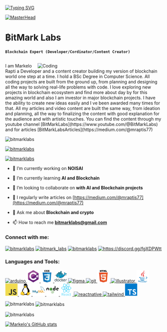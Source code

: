 [![Typing SVG](https://readme-typing-svg.demolab.com/?lines=Front_End_and_Back_End_Developer,Blockchain_Developer,and_passionate_for_cybersecurity_and_AI)](https://git.io/typing-svg)



[![MasterHead](https://3.bp.blogspot.com/-IQUQ_T_ZJ5s/WpP5i6dTRoI/AAAAAAAAADc/pOmz7CDfIrkCNv62cy6JDuSH7j-DGYN8QCLcBGAs/s1600/what-is-the-blockchain.jpg)](https://bitmarklabs.com)


# ฿itMark Labs

**`Blockchain Expert (Developer/Cordinator/Content Creator) `**
##
<img align="right" alt="Coding" width="400" src="https://cdn.dribbble.com/users/1162077/screenshots/3848914/programmer.gif">
I am Markelo Rapti a Developer and a content creator building my version of blockchain world one step at a time. I hold a BSc Degree in Computer Science. All coding projects are built from the ground up, from planning and designing all the way to solving real-life problems with code. I love exploring new projects in blockchain ecosystem and find more about day by for this amazing world and also I am investor in major blockchain projects. I have the ability to create new ideas easily and I ve been awarded many times for that. All my articles and video content are built the same way, from ideation and planning, all the way to finalizing the content with good explanation for the audience and with artistic touches. You can find the content through my youtube channel [BitMarkLabs](https://www.youtube.com/@BitMarkLabs) and for articles [BitMarkLabsArticles](https://medium.com/@mraptis77)



<p align="left"> <img src="https://komarev.com/ghpvc/?username=bitmarklabs&label=Profile%20views&color=0e75b6&style=flat" alt="bitmarklabs" /> </p>

<p align="left"> <a href="https://github.com/ryo-ma/github-profile-trophy"><img src="https://github-profile-trophy.vercel.app/?username=bitmarklabs" alt="bitmarklabs" /></a> </p>

<p align="left"> <a href="https://twitter.com/bitmarklabs" target="blank"><img src="https://img.shields.io/twitter/follow/bitmarklabs?logo=twitter&style=for-the-badge" alt="bitmarklabs" /></a> </p>

- 🔭 I’m currently working on **NOISAI**

- 🌱 I’m currently learning **AI and Blockchain**

- 👯 I’m looking to collaborate on **with AI and Blockchain projects**

- 📝 I regularly write articles on [https://medium.com/@mraptis77](https://medium.com/@mraptis77)

- 💬 Ask me about **Blockchain and crypto**

- 📫 How to reach me **bitmarklabs@gmail.com**

<h3 align="left">Connect with me:</h3>
<p align="left">
<a href="https://twitter.com/bitmarklabs" target="blank"><img align="center" src="https://raw.githubusercontent.com/rahuldkjain/github-profile-readme-generator/master/src/images/icons/Social/twitter.svg" alt="bitmarklabs" height="30" width="40" /></a>
<a href="https://instagram.com/bitmark_labs" target="blank"><img align="center" src="https://raw.githubusercontent.com/rahuldkjain/github-profile-readme-generator/master/src/images/icons/Social/instagram.svg" alt="bitmark_labs" height="30" width="40" /></a>
<a href="https://www.youtube.com/c/bitmarklabs" target="blank"><img align="center" src="https://raw.githubusercontent.com/rahuldkjain/github-profile-readme-generator/master/src/images/icons/Social/youtube.svg" alt="bitmarklabs" height="30" width="40" /></a>
<a href="https://discord.gg/https://discord.gg/fgXDPWtt" target="blank"><img align="center" src="https://raw.githubusercontent.com/rahuldkjain/github-profile-readme-generator/master/src/images/icons/Social/discord.svg" alt="https://discord.gg/fgXDPWtt" height="30" width="40" /></a>
</p>

<h3 align="left">Languages and Tools:</h3>
<p align="left"> <a href="https://www.arduino.cc/" target="_blank" rel="noreferrer"> <img src="https://cdn.worldvectorlogo.com/logos/arduino-1.svg" alt="arduino" width="40" height="40"/> </a> <a href="https://www.w3schools.com/cs/" target="_blank" rel="noreferrer"> <img src="https://raw.githubusercontent.com/devicons/devicon/master/icons/csharp/csharp-original.svg" alt="csharp" width="40" height="40"/> </a> <a href="https://www.w3schools.com/css/" target="_blank" rel="noreferrer"> <img src="https://raw.githubusercontent.com/devicons/devicon/master/icons/css3/css3-original-wordmark.svg" alt="css3" width="40" height="40"/> </a> <a href="https://www.docker.com/" target="_blank" rel="noreferrer"> <img src="https://raw.githubusercontent.com/devicons/devicon/master/icons/docker/docker-original-wordmark.svg" alt="docker" width="40" height="40"/> </a> <a href="https://www.figma.com/" target="_blank" rel="noreferrer"> <img src="https://www.vectorlogo.zone/logos/figma/figma-icon.svg" alt="figma" width="40" height="40"/> </a> <a href="https://git-scm.com/" target="_blank" rel="noreferrer"> <img src="https://www.vectorlogo.zone/logos/git-scm/git-scm-icon.svg" alt="git" width="40" height="40"/> </a> <a href="https://www.w3.org/html/" target="_blank" rel="noreferrer"> <img src="https://raw.githubusercontent.com/devicons/devicon/master/icons/html5/html5-original-wordmark.svg" alt="html5" width="40" height="40"/> </a> <a href="https://www.adobe.com/in/products/illustrator.html" target="_blank" rel="noreferrer"> <img src="https://www.vectorlogo.zone/logos/adobe_illustrator/adobe_illustrator-icon.svg" alt="illustrator" width="40" height="40"/> </a> <a href="https://www.java.com" target="_blank" rel="noreferrer"> <img src="https://raw.githubusercontent.com/devicons/devicon/master/icons/java/java-original.svg" alt="java" width="40" height="40"/> </a> <a href="https://developer.mozilla.org/en-US/docs/Web/JavaScript" target="_blank" rel="noreferrer"> <img src="https://raw.githubusercontent.com/devicons/devicon/master/icons/javascript/javascript-original.svg" alt="javascript" width="40" height="40"/> </a> <a href="https://www.linux.org/" target="_blank" rel="noreferrer"> <img src="https://raw.githubusercontent.com/devicons/devicon/master/icons/linux/linux-original.svg" alt="linux" width="40" height="40"/> </a> <a href="https://www.mysql.com/" target="_blank" rel="noreferrer"> <img src="https://raw.githubusercontent.com/devicons/devicon/master/icons/mysql/mysql-original-wordmark.svg" alt="mysql" width="40" height="40"/> </a> <a href="https://nodejs.org" target="_blank" rel="noreferrer"> <img src="https://raw.githubusercontent.com/devicons/devicon/master/icons/nodejs/nodejs-original-wordmark.svg" alt="nodejs" width="40" height="40"/> </a> <a href="https://reactjs.org/" target="_blank" rel="noreferrer"> <img src="https://raw.githubusercontent.com/devicons/devicon/master/icons/react/react-original-wordmark.svg" alt="react" width="40" height="40"/> </a> <a href="https://reactnative.dev/" target="_blank" rel="noreferrer"> <img src="https://reactnative.dev/img/header_logo.svg" alt="reactnative" width="40" height="40"/> </a> <a href="https://tailwindcss.com/" target="_blank" rel="noreferrer"> <img src="https://www.vectorlogo.zone/logos/tailwindcss/tailwindcss-icon.svg" alt="tailwind" width="40" height="40"/> </a> <a href="https://www.typescriptlang.org/" target="_blank" rel="noreferrer"> <img src="https://raw.githubusercontent.com/devicons/devicon/master/icons/typescript/typescript-original.svg" alt="typescript" width="40" height="40"/> </a> </p>

<p><img align="left" src="https://github-readme-stats.vercel.app/api/top-langs?username=bitmarklabs&show_icons=true&locale=en&layout=compact" alt="bitmarklabs" /></p>

<p>&nbsp;<img align="center" src="https://github-readme-stats.vercel.app/api?username=bitmarklabs&show_icons=true&locale=en" alt="bitmarklabs" /></p>

<p><img align="center" src="https://github-readme-streak-stats.herokuapp.com/?user=bitmarklabs&" alt="bitmarklabs" /></p>

[![Markelo's GitHub stats](https://github-readme-stats.vercel.app/api?username=BitMarkLabs&show_icons=true&theme=tokyonight)](https://github.com/BitMarkLabs/github-readme-stats)
